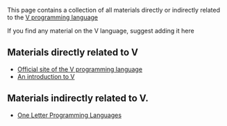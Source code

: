 This page contains a collection of all materials directly or indirectly related to the [V programming language](https://vlang.io/)

If you find any material on the V language, suggest adding it here

## Materials directly related to V

* [Official site of the V programming language](https://vlang.io/)
* [An introduction to V](https://simonknott.de/articles/VLang.html)

## Materials indirectly related to V.

* [One Letter Programming Languages](https://beza1e1.tuxen.de/one_letter_proglangs.html)
